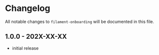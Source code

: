 # Changelog

All notable changes to `filament-onboarding` will be documented in this file.

## 1.0.0 - 202X-XX-XX

- initial release
